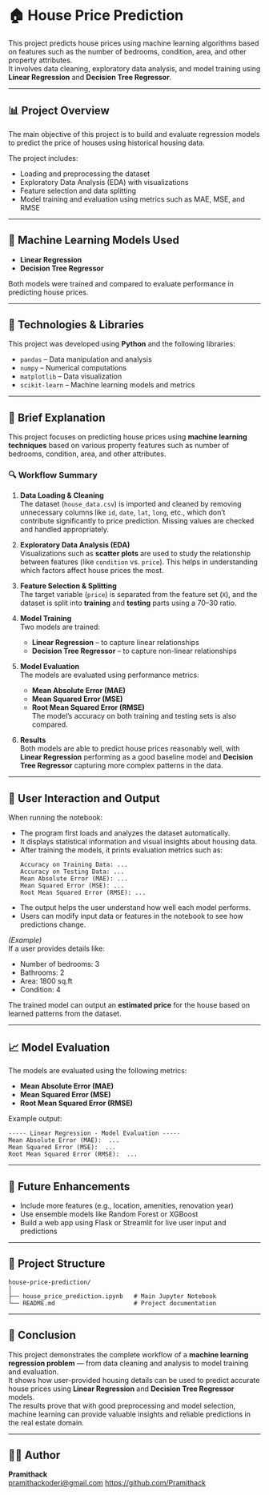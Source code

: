 # 🏠 House Price Prediction

This project predicts house prices using machine learning algorithms based on features such as the number of bedrooms, condition, area, and other property attributes.  
It involves data cleaning, exploratory data analysis, and model training using **Linear Regression** and **Decision Tree Regressor**.

---

## 📊 Project Overview
The main objective of this project is to build and evaluate regression models to predict the price of houses using historical housing data.

The project includes:
- Loading and preprocessing the dataset  
- Exploratory Data Analysis (EDA) with visualizations  
- Feature selection and data splitting  
- Model training and evaluation using metrics such as MAE, MSE, and RMSE  

---

## 🧠 Machine Learning Models Used
- **Linear Regression**
- **Decision Tree Regressor**

Both models were trained and compared to evaluate performance in predicting house prices.

---

## 🧰 Technologies & Libraries
This project was developed using **Python** and the following libraries:

- `pandas` – Data manipulation and analysis  
- `numpy` – Numerical computations  
- `matplotlib` – Data visualization  
- `scikit-learn` – Machine learning models and metrics  

---

## 📘 Brief Explanation

This project focuses on predicting house prices using **machine learning techniques** based on various property features such as number of bedrooms, condition, area, and other attributes.  

### 🔍 Workflow Summary
1. **Data Loading & Cleaning**  
   The dataset (`house_data.csv`) is imported and cleaned by removing unnecessary columns like `id`, `date`, `lat`, `long`, etc., which don’t contribute significantly to price prediction. Missing values are checked and handled appropriately.

2. **Exploratory Data Analysis (EDA)**  
   Visualizations such as **scatter plots** are used to study the relationship between features (like `condition` vs. `price`). This helps in understanding which factors affect house prices the most.

3. **Feature Selection & Splitting**  
   The target variable (`price`) is separated from the feature set (`X`), and the dataset is split into **training** and **testing** parts using a 70–30 ratio.

4. **Model Training**  
   Two models are trained:
   - **Linear Regression** – to capture linear relationships  
   - **Decision Tree Regressor** – to capture non-linear relationships

5. **Model Evaluation**  
   The models are evaluated using performance metrics:
   - **Mean Absolute Error (MAE)**  
   - **Mean Squared Error (MSE)**  
   - **Root Mean Squared Error (RMSE)**  
   The model’s accuracy on both training and testing sets is also compared.

6. **Results**  
   Both models are able to predict house prices reasonably well, with **Linear Regression** performing as a good baseline model and **Decision Tree Regressor** capturing more complex patterns in the data.

---

## 💬 User Interaction and Output

When running the notebook:
- The program first loads and analyzes the dataset automatically.  
- It displays statistical information and visual insights about housing data.  
- After training the models, it prints evaluation metrics such as:
  ```
  Accuracy on Training Data: ...
  Accuracy on Testing Data: ...
  Mean Absolute Error (MAE): ...
  Mean Squared Error (MSE): ...
  Root Mean Squared Error (RMSE): ...
  ```
- The output helps the user understand how well each model performs.
- Users can modify input data or features in the notebook to see how predictions change.

*(Example)*  
If a user provides details like:
- Number of bedrooms: 3  
- Bathrooms: 2  
- Area: 1800 sq.ft  
- Condition: 4  

The trained model can output an **estimated price** for the house based on learned patterns from the dataset.

---

## 📈 Model Evaluation

The models are evaluated using the following metrics:
- **Mean Absolute Error (MAE)**
- **Mean Squared Error (MSE)**
- **Root Mean Squared Error (RMSE)**

Example output:
```
----- Linear Regression - Model Evaluation -----
Mean Absolute Error (MAE):  ...
Mean Squared Error (MSE):  ...
Root Mean Squared Error (RMSE):  ...
```

---

## 🔮 Future Enhancements
- Include more features (e.g., location, amenities, renovation year)
- Use ensemble models like Random Forest or XGBoost
- Build a web app using Flask or Streamlit for live user input and predictions

---

## 📂 Project Structure
```
house-price-prediction/
│
├── house_price_prediction.ipynb   # Main Jupyter Notebook
└── README.md                      # Project documentation
```

---

## 🏁 Conclusion

This project demonstrates the complete workflow of a **machine learning regression problem** — from data cleaning and analysis to model training and evaluation.  
It shows how user-provided housing details can be used to predict accurate house prices using **Linear Regression** and **Decision Tree Regressor** models.  
The results prove that with good preprocessing and model selection, machine learning can provide valuable insights and reliable predictions in the real estate domain.

---

## 👩‍💻 Author
**Pramithack**  
pramithackoderi@gmail.com
https://github.com/Pramithack



